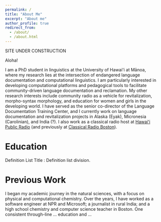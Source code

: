 ```yaml
---
permalink: /
title: "About Me"
excerpt: "About me"
author_profile: true
redirect_from: 
  - /about/
  - /about.html
---
```


SITE UNDER CONSTRUCTION

Aloha! 

I am a PhD student in linguistics at the University of Hawai'i at Mānoa, where my research lies at the intersection of endangered language documentation and computational linguistics. I am particularly interested in developing computational platforms and pedagogical tools to facilitate community-driven language documentation and reclamation. My other research interests include community radio as a vehicle for revitalization, morpho-syntax morphology, and education for women and girls in the developing world. I have served as the senior co-director of the Language Documentation Training Center, and I currently work on language documentation and revitalization projects in Alaska (Eyak), Micronesia (Carolinian), and India (?). I also work as a classical radio host at <a href="https://www.hawaiipublicradio.org/people/olivia-waring">Hawaiʻi Public Radio</a> (and previously at <a href="https://www.classicalwcrb.org/blog/2020-03-25/radio-hosting-in-the-time-of-covid-19">Classical Radio Boston</a>).

# Education
Definition List Title
:   Definition list division.

# Previous Work

I began my academic journey in the natural sciences, with a focus on physical and computational chemistry. Over the years, I have worked as a software engineer at NPR and Microsoft; a journalist in rural India; and a high school chemistry and computer science teacher in Boston. One consistent through-line ... education and ... 

